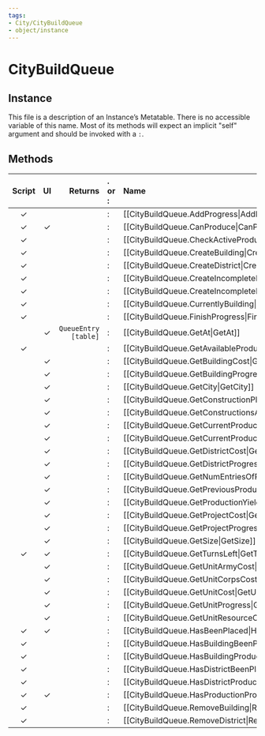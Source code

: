 ```yaml
---
tags:
- City/CityBuildQueue
- object/instance
---
```

# CityBuildQueue
## Instance
This file is a description of an Instance’s Metatable. There is no accessible variable of this name. Most of its methods will expect an implicit "self" argument and should be invoked with a `:`.

## Methods
| Script | UI  | Returns | . or : | Name | Arguments |
|:------:|:---:| -------:|:---- |:---- |:--------- |
|✓| ||:|[[CityBuildQueue.AddProgress\|AddProgress]]||
|✓|✓||:|[[CityBuildQueue.CanProduce\|CanProduce]]||
|✓| ||:|[[CityBuildQueue.CheckActiveProduction\|CheckActiveProduction]]||
|✓| ||:|[[CityBuildQueue.CreateBuilding\|CreateBuilding]]||
|✓| ||:|[[CityBuildQueue.CreateDistrict\|CreateDistrict]]||
|✓| ||:|[[CityBuildQueue.CreateIncompleteBuilding\|CreateIncompleteBuilding]]||
|✓| ||:|[[CityBuildQueue.CreateIncompleteDistrict\|CreateIncompleteDistrict]]||
|✓| ||:|[[CityBuildQueue.CurrentlyBuilding\|CurrentlyBuilding]]||
|✓| ||:|[[CityBuildQueue.FinishProgress\|FinishProgress]]||
| |✓|`QueueEntry [table]`|:|[[CityBuildQueue.GetAt\|GetAt]]|`QueuePosition [number]`|
|✓| ||:|[[CityBuildQueue.GetAvailableProductionTypes\|GetAvailableProductionTypes]]||
| |✓||:|[[CityBuildQueue.GetBuildingCost\|GetBuildingCost]]||
| |✓||:|[[CityBuildQueue.GetBuildingProgress\|GetBuildingProgress]]||
| |✓||:|[[CityBuildQueue.GetCity\|GetCity]]||
| |✓||:|[[CityBuildQueue.GetConstructionPlot\|GetConstructionPlot]]||
| |✓||:|[[CityBuildQueue.GetConstructionsAtLocation\|GetConstructionsAtLocation]]||
| |✓||:|[[CityBuildQueue.GetCurrentProductionTypeHash\|GetCurrentProductionTypeHash]]||
| |✓||:|[[CityBuildQueue.GetCurrentProductionTypeModifier\|GetCurrentProductionTypeModifier]]||
| |✓||:|[[CityBuildQueue.GetDistrictCost\|GetDistrictCost]]||
| |✓||:|[[CityBuildQueue.GetDistrictProgress\|GetDistrictProgress]]||
| |✓||:|[[CityBuildQueue.GetNumEntriesOfProductionTypeHash\|GetNumEntriesOfProductionTypeHash]]||
| |✓||:|[[CityBuildQueue.GetPreviousProductionTypeHash\|GetPreviousProductionTypeHash]]||
| |✓||:|[[CityBuildQueue.GetProductionYield\|GetProductionYield]]||
| |✓||:|[[CityBuildQueue.GetProjectCost\|GetProjectCost]]||
| |✓||:|[[CityBuildQueue.GetProjectProgress\|GetProjectProgress]]||
| |✓||:|[[CityBuildQueue.GetSize\|GetSize]]||
|✓|✓||:|[[CityBuildQueue.GetTurnsLeft\|GetTurnsLeft]]||
| |✓||:|[[CityBuildQueue.GetUnitArmyCost\|GetUnitArmyCost]]||
| |✓||:|[[CityBuildQueue.GetUnitCorpsCost\|GetUnitCorpsCost]]||
| |✓||:|[[CityBuildQueue.GetUnitCost\|GetUnitCost]]||
| |✓||:|[[CityBuildQueue.GetUnitProgress\|GetUnitProgress]]||
| |✓||:|[[CityBuildQueue.GetUnitResourceCost\|GetUnitResourceCost]]||
|✓|✓||:|[[CityBuildQueue.HasBeenPlaced\|HasBeenPlaced]]||
|✓| ||:|[[CityBuildQueue.HasBuildingBeenPlaced\|HasBuildingBeenPlaced]]||
|✓| ||:|[[CityBuildQueue.HasBuildingProductionProgress\|HasBuildingProductionProgress]]||
|✓| ||:|[[CityBuildQueue.HasDistrictBeenPlaced\|HasDistrictBeenPlaced]]||
|✓| ||:|[[CityBuildQueue.HasDistrictProductionProgress\|HasDistrictProductionProgress]]||
|✓|✓||:|[[CityBuildQueue.HasProductionProgress\|HasProductionProgress]]||
|✓| ||:|[[CityBuildQueue.RemoveBuilding\|RemoveBuilding]]||
|✓| ||:|[[CityBuildQueue.RemoveDistrict\|RemoveDistrict]]||
